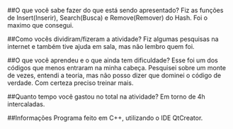 ##O que você sabe fazer do que está sendo apresentado?
Fiz as funções de Insert(Inserir), Search(Busca) e Remove(Remover) do Hash. Foi o maximo que consegui.

##Como vocês dividiram/fizeram a atividade?
Fiz algumas pesquisas na internet e também tive ajuda em sala, mas não lembro quem foi.

##O que você aprendeu e o que ainda tem dificuldade?
Esse foi um dos códigos que menos entraram na minha cabeça. Pesquisei sobre um monte de vezes, entendi a teoria, mas não posso dizer que dominei o código de verdade. Com certeza preciso treinar mais.

##Quanto tempo você gastou no total na atividade?
Em torno de 4h intercaladas.

##Informações
Programa feito em C++, utilizando o IDE QtCreator.
